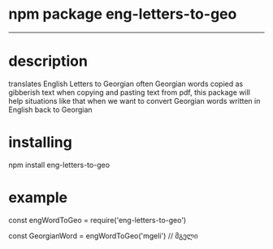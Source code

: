 # npm package eng-letters-to-geo

-----------------------------------
# description 
translates English Letters to Georgian
 often Georgian words copied as gibberish text when copying and pasting text from pdf, this package will help situations like that when we want to convert Georgian words written in English  back to Georgian

# installing 

npm install eng-letters-to-geo



# example


const engWordToGeo = require('eng-letters-to-geo')


const GeorgianWord = engWordToGeo('mgeli') // მგელი